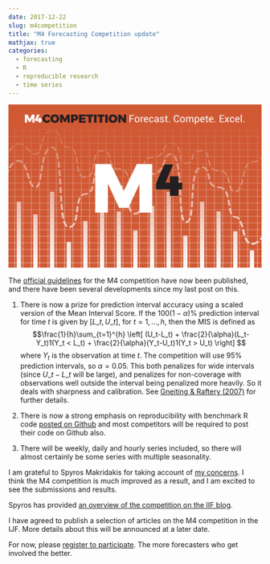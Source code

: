 ```yaml
---
date: 2017-12-22
slug: m4competition
title: "M4 Forecasting Competition update"
mathjax: true
categories:
  - forecasting
  - R
  - reproducible research
  - time series
---
```


[![](/img/m4.png)](https://mofc.unic.ac.cy/m4/)

The [official guidelines](https://www.m4.unic.ac.cy/wp-content/uploads/2018/03/M4-Competitors-Guide.pdf) for the M4 competition have now been published, and there have been several developments since my last post on this.

1. There is now a prize for prediction interval accuracy using a scaled version of the Mean Interval Score. If the $100(1-\alpha)$% prediction interval for time $t$ is given by $[L\_{t},U\_{t}]$, for $t=1,\dots,h$, then the MIS is defined as
 $$\frac{1}{h}\sum_{t=1}^{h} \left[ (U_t-L_t) +  \frac{2}{\alpha}(L_t-Y_t)1(Y_t < L_t) +  \frac{2}{\alpha}(Y_t-U_t)1(Y_t > U_t) \right] $$
where $Y_t$ is the observation at time $t$. The competition will use 95% prediction intervals, so $\alpha=0.05$. This both penalizes for wide intervals (since $U\_t-L\_t$ will be large), and penalizes for non-coverage with observations well outside the interval being penalized more heavily. So it deals with sharpness and calibration. See [Gneiting & Raftery (2007)](https://www.stat.washington.edu/raftery/Research/PDF/Gneiting2007jasa.pdf) for further details.


2. There is now a strong emphasis on reproducibility with benchmark R code [posted on Github](https://github.com/M4Competition/M4-methods/blob/master/Benchmarks%20and%20Evaluation.R) and most competitors will be required to post their code on Github also.

3. There will be weekly, daily and hourly series included, so there will almost certainly be some series with multiple seasonality.


I am grateful to Spyros Makridakis for taking account of [my concerns](/hyndsight/m4comp/). I think the M4 competition is much improved as a result, and I am excited to see the submissions and results.

Spyros has provided [an overview of the competition on the IIF blog](https://forecasters.org/blog/2017/12/21/m4-competition-1-1-2018/).

I have agreed to publish a selection of articles on the M4 competition in the IJF. More details about this will be announced at a later date.

For now, please [register to participate](https://mofc.unic.ac.cy/m4/). The more forecasters who get involved the better.
